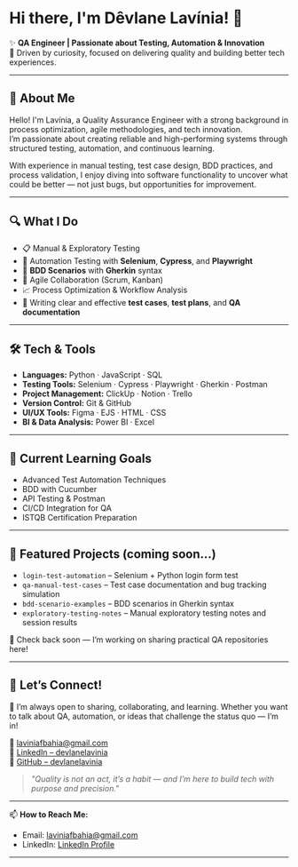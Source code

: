 # Hi there, I'm Dêvlane Lavínia! 👋

✨ **QA Engineer | Passionate about Testing, Automation & Innovation**  
📍 Driven by curiosity, focused on delivering quality and building better tech experiences.

---

## 🧠 About Me

Hello! I'm Lavínia, a Quality Assurance Engineer with a strong background in process optimization, agile methodologies, and tech innovation.  
I’m passionate about creating reliable and high-performing systems through structured testing, automation, and continuous learning.

With experience in manual testing, test case design, BDD practices, and process validation, I enjoy diving into software functionality to uncover what could be better — not just bugs, but opportunities for improvement.

---

## 🔍 What I Do

- 📋 Manual & Exploratory Testing  
- 🤖 Automation Testing with **Selenium**, **Cypress**, and **Playwright**  
- 💬 **BDD Scenarios** with **Gherkin** syntax  
- 🔄 Agile Collaboration (Scrum, Kanban)  
- 📈 Process Optimization & Workflow Analysis  
- 🧪 Writing clear and effective **test cases**, **test plans**, and **QA documentation**

---

## 🛠 Tech & Tools

- **Languages:** Python · JavaScript · SQL  
- **Testing Tools:** Selenium · Cypress · Playwright · Gherkin · Postman  
- **Project Management:** ClickUp · Notion · Trello  
- **Version Control:** Git & GitHub  
- **UI/UX Tools:** Figma · EJS · HTML · CSS  
- **BI & Data Analysis:** Power BI · Excel

---

## 🚀 Current Learning Goals

- Advanced Test Automation Techniques  
- BDD with Cucumber  
- API Testing & Postman  
- CI/CD Integration for QA  
- ISTQB Certification Preparation  

---

## 📁 Featured Projects (coming soon...)

- `login-test-automation` – Selenium + Python login form test  
- `qa-manual-test-cases` – Test case documentation and bug tracking simulation  
- `bdd-scenario-examples` – BDD scenarios in Gherkin syntax  
- `exploratory-testing-notes` – Manual exploratory testing notes and session results

📌 Check back soon — I’m working on sharing practical QA repositories here!

---

## 🤝 Let’s Connect!

💬 I’m always open to sharing, collaborating, and learning. Whether you want to talk about QA, automation, or ideas that challenge the status quo — I’m in!

📧 laviniafbahia@gmail.com  
🔗 [LinkedIn – devlanelavinia](https://www.linkedin.com/in/devlanelavinia)  
🔗 [GitHub – devlanelavinia](https://github.com/devlanelavinia)

> _"Quality is not an act, it’s a habit — and I’m here to build tech with purpose and precision."_

---


📫 **How to Reach Me:**
- Email: [laviniafbahia@gmail.com](mailto:laviniafbahia@gmail.com)
- LinkedIn: [LinkedIn Profile](https://www.linkedin.com/in/devlanelavinia)

---


